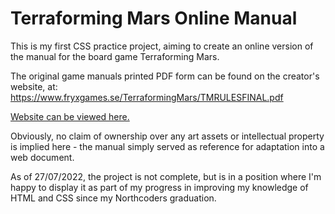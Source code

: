 # Terraforming Mars Online Manual

This is my first CSS practice project, aiming to create an online version of the manual for the board game Terraforming Mars.

The original game manuals printed PDF form can be found on the creator's website, at: https://www.fryxgames.se/TerraformingMars/TMRULESFINAL.pdf

<a href="https://rawcdn.githack.com/Root-2/TerraformingMarsManual/0668a52f57f17d4eb3dfa8effb0905ab567bdf5d/index.html">Website can be viewed here.</a>

Obviously, no claim of ownership over any art assets or intellectual property is implied here - the manual simply served as reference for adaptation into a web document.

As of 27/07/2022, the project is not complete, but is in a position where I'm happy to display it as part of my progress in improving my knowledge of HTML and CSS since my Northcoders graduation.
